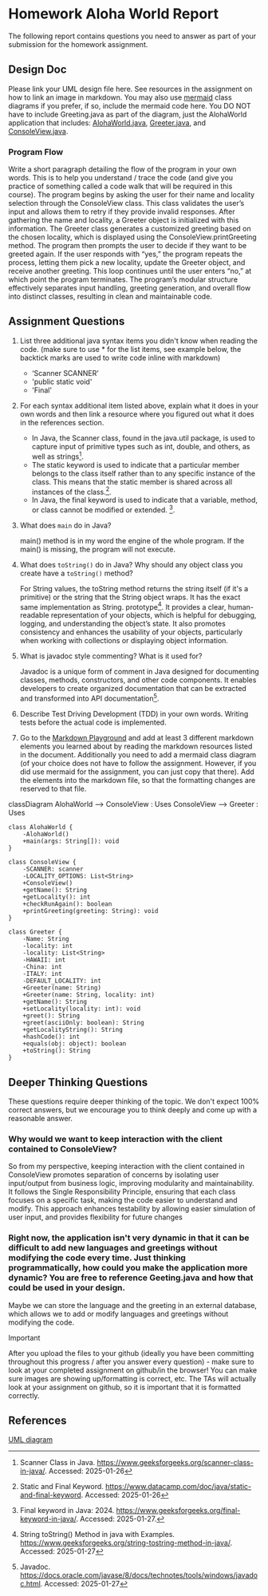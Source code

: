 # Homework Aloha World Report

The following report contains questions you need to answer as part of your submission for the homework assignment. 


## Design Doc
Please link your UML design file here. See resources in the assignment on how to
link an image in markdown. You may also use [mermaid] class diagrams if you prefer, if so, include the mermaid code here.  You DO NOT have to include Greeting.java as part of the diagram, just the AlohaWorld application that includes: [AlohaWorld.java], [Greeter.java], and [ConsoleView.java].



### Program Flow
Write a short paragraph detailing the flow of the program in your own words. This is to help you understand / trace the code (and give you practice of something called a code walk that will be required in this course).
   The program begins by asking the user for their name and locality selection through the ConsoleView class. This class validates the user’s input and allows them to retry if they provide invalid responses. 
   After gathering the name and locality, a Greeter object is initialized with this information. The Greeter class generates a customized greeting based on the chosen locality, which is displayed using the ConsoleView.printGreeting method. 
   The program then prompts the user to decide if they want to be greeted again. If the user responds with “yes,” the program repeats the process, letting them pick a new locality, update the Greeter object, and receive another greeting.
   This loop continues until the user enters “no,” at which point the program terminates. The program’s modular structure effectively separates input handling, greeting generation, and overall flow into distinct classes, resulting in clean and maintainable code.

## Assignment Questions

1. List three additional java syntax items you didn't know when reading the code.  (make sure to use * for the list items, see example below, the backtick marks are used to write code inline with markdown)
   
   * ‘Scanner SCANNER’
   * 'public static void'
   * 'Final'

2. For each syntax additional item listed above, explain what it does in your own words and then link a resource where you figured out what it does in the references section. 

    * In Java, the Scanner class, found in the java.util package, is used to capture input of primitive types such as int, double, and others, as well as strings[^1].
    * The static keyword is used to indicate that a particular member belongs to the class itself rather than to any specific instance of the class. This means that the static member is shared across all instances of the class.[^2].
    * In Java, the final keyword is used to indicate that a variable, method, or class cannot be modified or extended. [^3].

3. What does `main` do in Java? 

   main() method is in my word the engine of the whole program. If the main() is missing, the program will not execute. 


4. What does `toString()` do in Java? Why should any object class you create have a `toString()` method?

   For String values, the toString method returns the string itself (if it's a primitive) or the string that the String object wraps. It has the exact same implementation as String. prototype[^4]. It provides a clear, human-readable representation of your objects, which is helpful for debugging, logging, and understanding the object’s state. It also promotes consistency and enhances the usability of your objects, particularly when working with collections or displaying object information.

5. What is javadoc style commenting? What is it used for? 

   Javadoc is a unique form of comment in Java designed for documenting classes, methods, constructors, and other code components. It enables developers to create organized documentation that can be extracted and transformed into API documentation[^5].


6. Describe Test Driving Development (TDD) in your own words. 
   Writing tests before the actual code is implemented. 

        

7. Go to the [Markdown Playground](MarkdownPlayground.md) and add at least 3 different markdown elements you learned about by reading the markdown resources listed in the document. Additionally you need to add a mermaid class diagram (of your choice does not have to follow the assignment. However, if you did use mermaid for the assignment, you can just copy that there). Add the elements into the markdown file, so that the formatting changes are reserved to that file. 

classDiagram
    AlohaWorld --> ConsoleView : Uses
    ConsoleView --> Greeter : Uses

    class AlohaWorld {
        -AlohaWorld()
        +main(args: String[]): void
    }

    class ConsoleView {
        -SCANNER: scanner
        -LOCALITY_OPTIONS: List<String>
        +ConsoleView()
        +getName(): String
        +getLocality(): int
        +checkRunAgain(): boolean
        +printGreeting(greeting: String): void
    }

    class Greeter {
        -Name: String
        -locality: int
        -locality: List<String>
        -HAWAII: int
        -China: int
        -ITALY: int
        -DEFAULT_LOCALITY: int
        +Greeter(name: String)
        +Greeter(name: String, locality: int)
        +getName(): String
        +setLocality(locality: int): void
        +greet(): String
        +greet(asciiOnly: boolean): String
        +getLocalityString(): String
        +hashCode(): int
        +equals(obj: object): boolean
        +toString(): String
    }

## Deeper Thinking Questions

These questions require deeper thinking of the topic. We don't expect 100% correct answers, but we encourage you to think deeply and come up with a reasonable answer. 


### Why would we want to keep interaction with the client contained to ConsoleView?
   So from my perspective, keeping interaction with the client contained in ConsoleView promotes separation of concerns by isolating user input/output from business logic, improving modularity and maintainability. It follows the Single Responsibility Principle, ensuring that each class focuses on a specific task, making the code easier to understand and modify. This approach enhances testability by allowing easier simulation of user input, and provides flexibility for future changes

### Right now, the application isn't very dynamic in that it can be difficult to add new languages and greetings without modifying the code every time. Just thinking programmatically,  how could you make the application more dynamic? You are free to reference Geeting.java and how that could be used in your design.
  Maybe we can store the language and the greeting in an external database, which allows we to add or modify languages and greetings without modifying the code.



> [!IMPORTANT]
>  After you upload the files to your github (ideally you have been committing throughout this progress / after you answer every question) - make sure to look at your completed assignment on github/in the browser! You can make sure images are showing up/formatting is correct, etc. The TAs will actually look at your assignment on github, so it is important that it is formatted correctly.


## References

[^1]: Scanner Class in Java. https://www.geeksforgeeks.org/scanner-class-in-java/. Accessed: 2025-01-26

[^2]: Static and Final Keyword. https://www.datacamp.com/doc/java/static-and-final-keyword. Accessed: 2025-01-26

[^3]: Final keyword in Java: 2024. https://www.geeksforgeeks.org/final-keyword-in-java/. Accessed: 2025-01-27.

[^4]: String toString() Method in java with Examples. https://www.geeksforgeeks.org/string-tostring-method-in-java/. Accessed: 2025-01-27

[^5]: Javadoc. https://docs.oracle.com/javase/8/docs/technotes/tools/windows/javadoc.html. Accessed: 2025-01-27

[UML diagram](https://app.diagrams.net/#G1Vvpmt6BgJgBkEtb5UgBuijCGvd8pjNK1#%7B%22pageId%22%3A%2227C9NVqbexTvOaNnc5BV%22%7D)


<!-- This is a comment, below this link the links in the document are placed here to make ti easier to read. This is an optional style for markdown, and often as a student you will include the links inline. for example [mermaid](https://mermaid.js.org/intro/syntax-reference.html) -->
[mermaid]: https://mermaid.js.org/intro/syntax-reference.html
[AlohaWorld.java]: src/main/java/student/AlohaWorld.java
[Greeter.java]: src/main/java/student/Greeter.java
[ConsoleView.java]: src/main/java/student/ConsoleView.java





